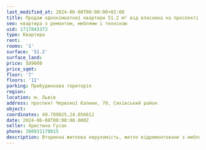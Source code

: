 ```yaml
---
last_modified_at: 2024-06-08T00:00:00+02:00
title: Продаж однокімнатної квартири 51.2 м² від власника на проспекті Червоної Калини
seo: квартира з ремонтом, меблями і технікою
uid: 1717843373
type: Квартира
rent:
rooms: '1'
surface: '51.2'
surface_land:
price: $89000
price_sqmt:
floor: '7'
floors: '11'
parking: Прибудинкова територія
region:
location: м. Львів
address: проспект Червоної Калини, 70, Сихівський район
object:
coordinates: 49.789825,24.056612
date: 2024-06-08T00:00:00.000Z
seller: Христина Гусак
phone: 380931170815
description: Вторинна житлова нерухомість, житло відремонтоване з меблями і технікою, придатне і готове для проживання
---
```

